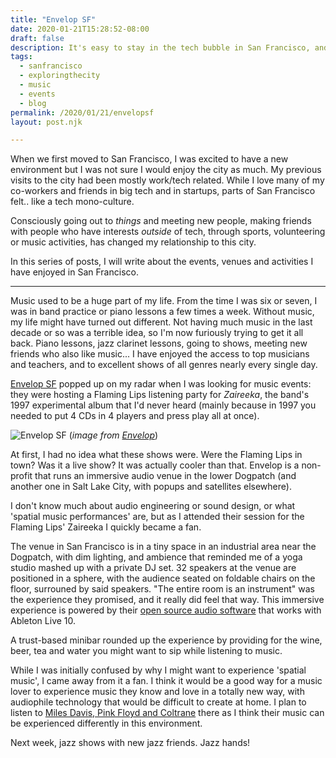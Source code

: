 ```yaml
---
title: "Envelop SF"
date: 2020-01-21T15:28:52-08:00
draft: false
description: It's easy to stay in the tech bubble in San Francisco, and never do anything else or meet anybody outside of it. In this series, I will write about the non-tech things I enjoy about this town.
tags:
  - sanfrancisco
  - exploringthecity
  - music
  - events
  - blog
permalink: /2020/01/21/envelopsf
layout: post.njk

---
```


When we first moved to San Francisco, I was excited to have a new environment but I was not sure I would enjoy the city as much. My previous visits to the city had been mostly work/tech related. While I love many of my co-workers and friends in big tech and in startups, parts of San Francisco felt.. like a tech mono-culture.

Consciously going out to _things_ and meeting new people, making friends with people who have interests _outside_ of tech, through sports, volunteering or music activities, has changed my relationship to this city.

In this series of posts, I will write about the events, venues and activities I have enjoyed in San Francisco.

---

Music used to be a huge part of my life. From the time I was six or seven, I was in band practice or piano lessons a few times a week. Without music, my life might have turned out different. Not having much music in the last decade or so was a terrible idea, so I'm now furiously trying to get it all back. Piano lessons, jazz clarinet lessons, going to shows, meeting new friends who also like music... I have enjoyed the access to top musicians and teachers, and to excellent shows of all genres nearly every single day.

[Envelop SF](https://www.envelop.us/sf-events) popped up on my radar when I was looking for music events: they were hosting a Flaming Lips listening party for _Zaireeka_, the band's 1997 experimental album that I'd never heard (mainly because in 1997 you needed to put 4 CDs in 4 players and press play all at once).

![Envelop SF](/img/202001-envelopsf.jpg "Envelop SF")
(*image from [Envelop](https://www.envelop.us/software)*)

At first, I had no idea what these shows were. Were the Flaming Lips in town? Was it a live show? It was actually cooler than that. Envelop is a non-profit that runs an immersive audio venue in the lower Dogpatch (and another one in Salt Lake City, with popups and satellites elsewhere).

I don't know much about audio engineering or sound design, or what 'spatial music performances' are, but as I attended their session for the Flaming Lips' Zaireeka I quickly became a fan.

The venue in San Francisco is in a tiny space in an industrial area near the Dogpatch, with dim lighting, and ambience that reminded me of a yoga studio mashed up with a private DJ set. 32 speakers at the venue are positioned in a sphere, with the audience seated on foldable chairs on the floor, surrouned by said speakers. "The entire room is an instrument" was the experience they promised, and it really did feel that way. This immersive experience is powered by their [open source audio software](https://www.envelop.us/software) that works with Ableton Live 10.

A trust-based minibar rounded up the experience by providing for the wine, beer, tea and water you might want to sip while listening to music.

While I was initially confused by why I might want to experience 'spatial music', I came away from it a fan. I think it would be a good way for a music lover to experience music they know and love in a totally new way, with audiophile technology that would be difficult to create at home. I plan to listen to [Miles Davis, Pink Floyd and Coltrane](https://www.envelop.us/sf-events) there as I think their music can be experienced differently in this environment.

Next week, jazz shows with new jazz friends. Jazz hands!
